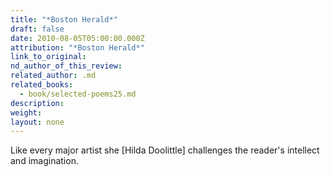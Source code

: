```yaml
---
title: "*Boston Herald*"
draft: false
date: 2010-08-05T05:00:00.000Z
attribution: "*Boston Herald*"
link_to_original:
nd_author_of_this_review:
related_author: .md
related_books:
  - book/selected-poems25.md
description:
weight:
layout: none
---
```

Like every major artist she [Hilda Doolittle] challenges the reader's intellect and imagination.

